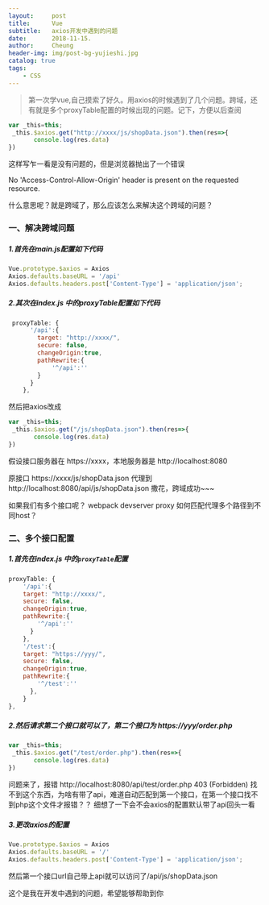 ```yaml
---
layout:     post
title:      Vue
subtitle:   axios开发中遇到的问题
date:       2018-11-15.
author:     Cheung
header-img: img/post-bg-yujieshi.jpg
catalog: true
tags:
    - CSS
---
```



> 第一次学vue,自己摸索了好久。用axios的时候遇到了几个问题。跨域，还有就是多个proxyTable配置的时候出现的问题。记下，方便以后查阅

```javascript
var _this=this;
 _this.$axios.get("http://xxxx/js/shopData.json").then(res=>{
       console.log(res.data)
})
```
这样写乍一看是没有问题的，但是浏览器抛出了一个错误

No 'Access-Control-Allow-Origin' header is present on the requested resource. 

什么意思呢？就是跨域了，那么应该怎么来解决这个跨域的问题？

### 一、解决跨域问题

#####  1.首先在main.js配置如下代码
```js
Vue.prototype.$axios = Axios
Axios.defaults.baseURL = '/api'
Axios.defaults.headers.post['Content-Type'] = 'application/json';
```
##### 2.其次在index.js 中的proxyTable配置如下代码 
```js
 proxyTable: {
      '/api':{
        target: "http://xxxx/",
        secure: false,
        changeOrigin:true,
        pathRewrite:{
            '^/api':''
        }
      }
    },
```
然后把axios改成
```js
var _this=this;
 _this.$axios.get("/js/shopData.json").then(res=>{
       console.log(res.data)
})
```
假设接口服务器在 https://xxxx，本地服务器是 http://localhost:8080

原接口 https://xxxx/js/shopData.json 代理到 http://localhost:8080/api/js/shopData.json
撒花，跨域成功~~~

如果我们有多个接口呢？
webpack devserver proxy 如何匹配代理多个路径到不同host？

### 二、多个接口配置

##### 1.首先在index.js 中的`proxyTable`配置
```js
proxyTable: {
    '/api':{
    target: "http://xxxx/",
    secure: false,
    changeOrigin:true,
    pathRewrite:{
        '^/api':''
      }
    },  
    '/test':{
    target: "https://yyy/",
    secure: false,
    changeOrigin:true,
    pathRewrite:{
        '^/test':''
      },
    }  
},
```
##### 2.然后请求第二个接口就可以了，第二个接口为 https://yyy/order.php
```js
var _this=this;
 _this.$axios.get("/test/order.php").then(res=>{
       console.log(res.data)
})
```
问题来了，报错
http://localhost:8080/api/test/order.php 403 (Forbidden)
找不到这个东西，为啥有带了api，难道自动匹配到第一个接口，在第一个接口找不到php这个文件才报错？？
细想了一下会不会axios的配置默认带了api回头一看

##### 3.更改axios的配置
```js
Vue.prototype.$axios = Axios
Axios.defaults.baseURL = '/'
Axios.defaults.headers.post['Content-Type'] = 'application/json';
```
然后第一个接口url自己带上api就可以访问了/api/js/shopData.json

这个是我在开发中遇到的问题，希望能够帮助到你
